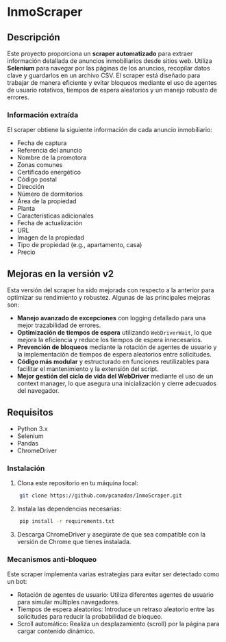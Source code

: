 # InmoScraper

## Descripción
Este proyecto proporciona un **scraper automatizado** para extraer información detallada de anuncios inmobiliarios desde sitios web. Utiliza **Selenium** para navegar por las páginas de los anuncios, recopilar datos clave y guardarlos en un archivo CSV. El scraper está diseñado para trabajar de manera eficiente y evitar bloqueos mediante el uso de agentes de usuario rotativos, tiempos de espera aleatorios y un manejo robusto de errores.

### Información extraída
El scraper obtiene la siguiente información de cada anuncio inmobiliario:
- Fecha de captura
- Referencia del anuncio
- Nombre de la promotora
- Zonas comunes
- Certificado energético
- Código postal
- Dirección
- Número de dormitorios
- Área de la propiedad
- Planta
- Características adicionales
- Fecha de actualización
- URL
- Imagen de la propiedad
- Tipo de propiedad (e.g., apartamento, casa)
- Precio

## Mejoras en la versión v2
Esta versión del scraper ha sido mejorada con respecto a la anterior para optimizar su rendimiento y robustez. Algunas de las principales mejoras son:

- **Manejo avanzado de excepciones** con logging detallado para una mejor trazabilidad de errores.
- **Optimización de tiempos de espera** utilizando `WebDriverWait`, lo que mejora la eficiencia y reduce los tiempos de espera innecesarios.
- **Prevención de bloqueos** mediante la rotación de agentes de usuario y la implementación de tiempos de espera aleatorios entre solicitudes.
- **Código más modular** y estructurado en funciones reutilizables para facilitar el mantenimiento y la extensión del script.
- **Mejor gestión del ciclo de vida del WebDriver** mediante el uso de un context manager, lo que asegura una inicialización y cierre adecuados del navegador.

## Requisitos
- Python 3.x
- Selenium
- Pandas
- ChromeDriver

### Instalación
1. Clona este repositorio en tu máquina local:
``` bash
    git clone https://github.com/pcanadas/InmoScraper.git
```

2. Instala las dependencias necesarias:
``` bash
    pip install -r requirements.txt
```

3. Descarga ChromeDriver y asegúrate de que sea compatible con la versión de Chrome que tienes instalada.

### Mecanismos anti-bloqueo
Este scraper implementa varias estrategias para evitar ser detectado como un bot:

- Rotación de agentes de usuario: Utiliza diferentes agentes de usuario para simular múltiples navegadores.
- Tiempos de espera aleatorios: Introduce un retraso aleatorio entre las solicitudes para reducir la probabilidad de bloqueo.
- Scroll automático: Realiza un desplazamiento (scroll) por la página para cargar contenido dinámico.



